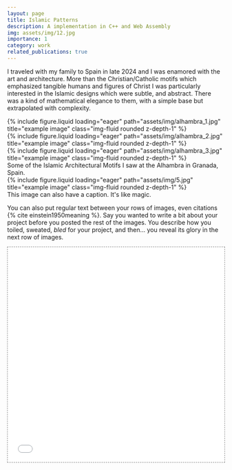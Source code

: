 ```yaml
---
layout: page
title: Islamic Patterns
description: A implementation in C++ and Web Assembly
img: assets/img/12.jpg
importance: 1
category: work
related_publications: true
---
```


I traveled with my family to Spain in late 2024 and I was enamored with the art and architecture. More than the Christian/Catholic motifs which emphasized tangible humans and figures of Christ I was particularly interested in the Islamic designs which were subtle, and abstract.  There was a kind of mathematical elegance to them, with a simple base but extrapolated with complexity.


<div class="row">
    <div class="col-sm mt-3 mt-md-0">
        {% include figure.liquid loading="eager" path="assets/img/alhambra_1.jpg" title="example image" class="img-fluid rounded z-depth-1" %}
    </div>
    <div class="col-sm mt-3 mt-md-0">
        {% include figure.liquid loading="eager" path="assets/img/alhambra_2.jpg" title="example image" class="img-fluid rounded z-depth-1" %}
    </div>
    <div class="col-sm mt-3 mt-md-0">
        {% include figure.liquid loading="eager" path="assets/img/alhambra_3.jpg" title="example image" class="img-fluid rounded z-depth-1" %}
    </div>
</div>
<div class="caption">
    Some of the Islamic Architectural Motifs I saw at the Alhambra in Granada, Spain.
</div>
<div class="row">
    <div class="col-sm mt-3 mt-md-0">
        {% include figure.liquid loading="eager" path="assets/img/5.jpg" title="example image" class="img-fluid rounded z-depth-1" %}
    </div>
</div>
<div class="caption">
    This image can also have a caption. It's like magic.
</div>

You can also put regular text between your rows of images, even citations {% cite einstein1950meaning %}.
Say you wanted to write a bit about your project before you posted the rest of the images.
You describe how you toiled, sweated, _bled_ for your project, and then... you reveal its glory in the next row of images.

<div class="l-page">
  <iframe src="{{ '/assets/html/islamicpatterns_1.html' | relative_url }}" frameborder='0' scrolling='no' height="500px" width="100%" style="border: 1px dashed grey;"></iframe>
</div>
